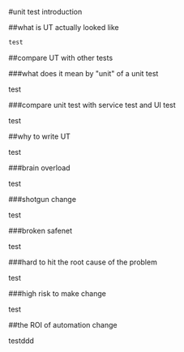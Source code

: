 #unit test introduction

##what is UT actually looked like

```html
test
```

##compare UT with other tests


###what does it mean by "unit" of a unit test

test

###compare unit test with service test and UI test

test

##why to write UT

test

###brain overload

test

###shotgun change

test

###broken safenet

test

###hard to hit the root cause of the problem

test

###high risk to make change

test

##the ROI of automation change

testddd
